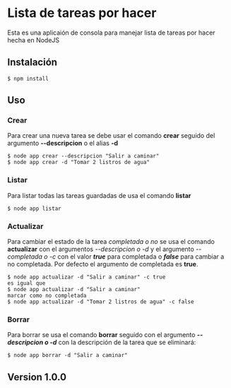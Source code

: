 # Lista de tareas por hacer

Esta es una aplicaión de consola para manejar lista de tareas por hacer hecha en NodeJS

## Instalación

```
$ npm install
```

## Uso

### Crear

Para crear una nueva tarea se debe usar el comando **crear** seguido del argumento **--descripcion** o el alias **-d**

```
$ node app crear --descripcion "Salir a caminar"
$ node app crear -d "Tomar 2 listros de agua"
```

### Listar

Para listar todas las tareas guardadas de usa el comando **listar**

```
$ node app listar
```

### Actualizar

Para cambiar el estado de la tarea *completada o no* se usa el comando **actualizar** con el argumentos *--descripcion o -d* y el argumento *--completada o -c* con el valor ***true*** para completada o  ***false*** para cambiar a no completada. Por defecto el argumento de completada es **true**.

```
$ node app actualizar -d "Salir a caminar" -c true
es igual que
$ node app actualizar -d "Salir a caminar"
marcar como no completada
$ node app actualizar -d "Tomar 2 listros de agua" -c false
```

### Borrar

Para borrar se usa el comando **borrar** seguido con el argumento ***--descripcion o -d*** con la descripción de la tarea que se eliminará:

```
$ node app borrar -d "Salir a caminar"
```

## Version 1.0.0